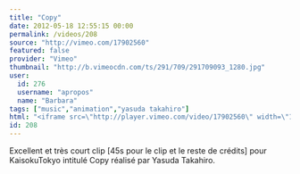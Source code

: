 ```yaml
---
title: "Copy"
date: 2012-05-18 12:55:15 00:00
permalink: /videos/208
source: "http://vimeo.com/17902560"
featured: false
provider: "Vimeo"
thumbnail: "http://b.vimeocdn.com/ts/291/709/291709093_1280.jpg"
user:
  id: 276
  username: "apropos"
  name: "Barbara"
tags: ["music","animation","yasuda takahiro"]
html: "<iframe src=\"http://player.vimeo.com/video/17902560\" width=\"1280\" height=\"720\" frameborder=\"0\" webkitallowfullscreen mozallowfullscreen allowfullscreen></iframe>"
id: 208
---
```


Excellent et très court clip [45s pour le clip et le reste de crédits] pour KaisokuTokyo intitulé Copy réalisé par Yasuda Takahiro.